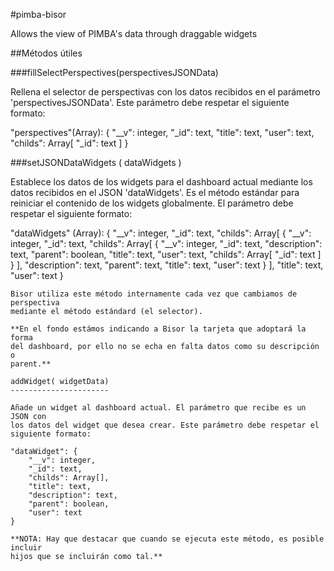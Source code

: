 #pimba-bisor

Allows the view of PIMBA's data through draggable widgets

##Métodos útiles

###fillSelectPerspectives(perspectivesJSONData)

Rellena el selector de perspectivas con los datos recibidos en el parámetro
'perspectivesJSONData'. Este parámetro debe respetar el siguiente formato:

  "perspectives"(Array): {
            "__v": integer,
            "_id": text,
            "title": text,
            "user": text,
            "childs": Array[
                "_id": text
            ]
   }

###setJSONDataWidgets ( dataWidgets )

   Establece los datos de los widgets para el dashboard actual mediante los
   datos recibidos en el JSON 'dataWidgets'. Es el método estándar para
   reiniciar el contenido de los widgets globalmente. El parámetro debe respetar
   el siguiente formato:

  "dataWidgets" (Array): {
        "__v": integer,
        "_id": text,
        "childs": Array[
           {
                "__v": integer,
                "_id": text,
                "childs": Array[
                    {
                        "__v": integer,
                        "_id": text,
                        "description": text,
                        "parent": boolean,
                        "title": text,
                        "user": text,
                        "childs": Array[
                            "_id": text
                        ]
                    }
                ],
                "description": text,
                "parent": text,
                "title": text,
                "user": text
            }
        ],
        "title": text,
        "user": text
        }
    
    Bisor utiliza este método internamente cada vez que cambiamos de perspectiva
    mediante el método estándard (el selector).

    **En el fondo estámos indicando a Bisor la tarjeta que adoptará la forma
    del dashboard, por ello no se echa en falta datos como su descripción o
    parent.**

    addWidget( widgetData)
    ----------------------

    Añade un widget al dashboard actual. El parámetro que recibe es un JSON con
    los datos del widget que desea crear. Este parámetro debe respetar el
    siguiente formato:

    "dataWidget": {
        "__v": integer,
        "_id": text,
        "childs": Array[],
        "title": text,
        "description": text,
        "parent": boolean,
        "user": text
    }

    **NOTA: Hay que destacar que cuando se ejecuta este método, es posible incluir
    hijos que se incluirán como tal.**
